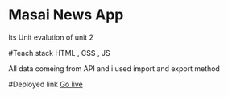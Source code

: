 # Masai News App

Its Unit evalution of unit 2

#Teach stack 
HTML , CSS , JS

All data comeing from API and i used import and export method 

#Deployed link  [Go live](https://voluble-sprite-e67ee4.netlify.app/)
